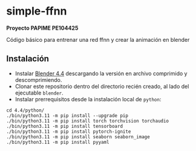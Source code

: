 # simple-ffnn
**Proyecto PAPIME PE104425**

Código básico para entrenar una red ffnn y crear la animación en blender

## Instalación

* Instalar [Blender 4.4](https://www.blender.org/thanks/) descargando la versión en archivo comprimido y descomprimiendo.
* Clonar este repositorio dentro del directorio recién creado, al lado del ejecutable ```blender```.
* Instalar prerrequisitos desde la instalación local de ```python```:

```
cd 4.4/python/
./bin/python3.11 -m pip install --upgrade pip
./bin/python3.11 -m pip install torch torchvision torchaudio
./bin/python3.11 -m pip install tensorboard
./bin/python3.11 -m pip install pytorch-ignite
./bin/python3.11 -m pip install seaborn seaborn_image
./bin/python3.11 -m pip install pyyaml
```
